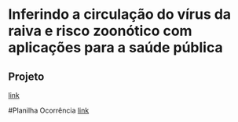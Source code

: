 # Inferindo a circulação do vírus da raiva e risco zoonótico com aplicações para a saúde pública

## Projeto
[link](https://docs.google.com/document/d/1Mt7NIzuiSxeNnunUMbrqEljaBDDi4yIpQOtzrZvkM5c/edit)

#Planilha Ocorrência
[link](https://docs.google.com/spreadsheets/d/1VI1DbsKmudj1C5nCwJcqTFPjeBccRb1jdcA3Cg42PjQ/edit?usp=sharing)
